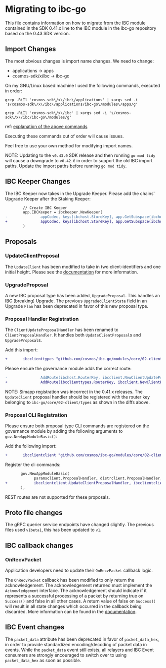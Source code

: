 # Migrating to ibc-go

This file contains information on how to migrate from the IBC module contained in the SDK 0.41.x line to the IBC module in the ibc-go repository based on the 0.43 SDK version. 

## Import Changes

The most obvious changes is import name changes. We need to change:
- applications -> apps
- cosmos-sdk/x/ibc -> ibc-go

On my GNU/Linux based machine I used the following commands, executed in order:

```
grep -RiIl 'cosmos-sdk\/x\/ibc\/applications' | xargs sed -i 's/cosmos-sdk\/x\/ibc\/applications/ibc-go\/modules\/apps/g'
```

```
grep -RiIl 'cosmos-sdk\/x\/ibc' | xargs sed -i 's/cosmos-sdk\/x\/ibc/ibc-go\/modules/g'
```

ref: [explanation of the above commands](https://www.internalpointers.com/post/linux-find-and-replace-text-multiple-files)

Executing these commands out of order will cause issues. 

Feel free to use your own method for modifying import names.

NOTE: Updating to the `v0.43.0` SDK release and then running `go mod tidy` will cause a downgrade to `v0.42.0` in order to support the old IBC import paths.
Update the import paths before running `go mod tidy`.  

## IBC Keeper Changes

The IBC Keeper now takes in the Upgrade Keeper. Please add the chains' Upgrade Keeper after the Staking Keeper:

```diff
        // Create IBC Keeper
        app.IBCKeeper = ibckeeper.NewKeeper(
-               appCodec, keys[ibchost.StoreKey], app.GetSubspace(ibchost.ModuleName), app.StakingKeeper, scopedIBCKeeper,
+               appCodec, keys[ibchost.StoreKey], app.GetSubspace(ibchost.ModuleName), app.StakingKeeper, app.UpgradeKeeper, scopedIBCKeeper,
        )

``` 

## Proposals

### UpdateClientProposal

The `UpdateClient` has been modified to take in two client-identifiers and one initial height. Please see the [documentation](../proposals.md) for more information. 

### UpgradeProposal

A new IBC proposal type has been added, `UpgradeProposal`. This handles an IBC (breaking) Upgrade. 
The previous `UpgradedClientState` field in an Upgrade `Plan` has been deprecated in favor of this new proposal type. 

### Proposal Handler Registration

The `ClientUpdateProposalHandler` has been renamed to `ClientProposalHandler`. 
It handles both `UpdateClientProposal`s and `UpgradeProposal`s.

Add this import: 

```diff
+       ibcclienttypes "github.com/cosmos/ibc-go/modules/core/02-client/types"
```

Please ensure the governance module adds the correct route:

```diff
-               AddRoute(ibchost.RouterKey, ibcclient.NewClientUpdateProposalHandler(app.IBCKeeper.ClientKeeper))
+               AddRoute(ibcclienttypes.RouterKey, ibcclient.NewClientProposalHandler(app.IBCKeeper.ClientKeeper))
```

NOTE: Simapp registration was incorrect in the 0.41.x releases. The `UpdateClient` proposal handler should be registered with the router key belonging to `ibc-go/core/02-client/types` 
as shown in the diffs above. 

### Proposal CLI Registration

Please ensure both proposal type CLI commands are registered on the governance module by adding the following arguments to `gov.NewAppModuleBasic()`:

Add the following import:
```diff
+       ibcclientclient "github.com/cosmos/ibc-go/modules/core/02-client/client"
```

Register the cli commands: 

```diff 
       gov.NewAppModuleBasic(
             paramsclient.ProposalHandler, distrclient.ProposalHandler, upgradeclient.ProposalHandler, upgradeclient.CancelProposalHandler,
+            ibcclientclient.UpdateClientProposalHandler, ibcclientclient.UpgradeProposalHandler,
       ),
```

REST routes are not supported for these proposals. 

## Proto file changes

The gRPC querier service endpoints have changed slightly. The previous files used `v1beta1`, this has been updated to `v1`.

## IBC callback changes

### OnRecvPacket

Application developers need to update their `OnRecvPacket` callback logic. 

The `OnRecvPacket` callback has been modified to only return the acknowledgement. The acknowledgement returned must implement the `Acknowledgement` interface. The acknowledgement should indicate if it represents a successful processing of a packet by returning true on `Success()` and false in all other cases. A return value of false on `Success()` will result in all state changes which occurred in the callback being discarded. More information can be found in the [documentation](https://github.com/cosmos/ibc-go/blob/main/docs/custom.md#receiving-packets).

## IBC Event changes

The `packet_data` attribute has been deprecated in favor of `packet_data_hex`, in order to provide standardized encoding/decoding of packet data in events. While the `packet_data` event still exists, all relayers and IBC Event consumers are strongly encouraged to switch over to using `packet_data_hex` as soon as possible.
